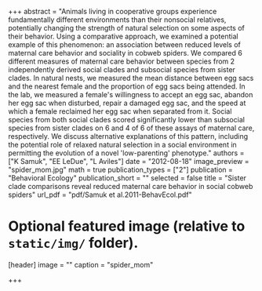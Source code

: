 +++
abstract = "Animals living in cooperative groups experience fundamentally different environments than their nonsocial relatives, potentially changing the strength of natural selection on some aspects of their behavior. Using a comparative approach, we examined a potential example of this phenomenon: an association between reduced levels of maternal care behavior and sociality in cobweb spiders. We compared 6 different measures of maternal care behavior between species from 2 independently derived social clades and subsocial species from sister clades. In natural nests, we measured the mean distance between egg sacs and the nearest female and the proportion of egg sacs being attended. In the lab, we measured a female's willingness to accept an egg sac, abandon her egg sac when disturbed, repair a damaged egg sac, and the speed at which a female reclaimed her egg sac when separated from it. Social species from both social clades scored significantly lower than subsocial species from sister clades on 6 and 4 of 6 of these assays of maternal care, respectively. We discuss alternative explanations of this pattern, including the potential role of relaxed natural selection in a social environment in permitting the evolution of a novel 'low-parenting' phenotype."
authors = ["K Samuk", "EE LeDue", "L Aviles"]
date = "2012-08-18"
image_preview = "spider_mom.jpg"
math = true
publication_types = ["2"]
publication = "Behavioral Ecology"
publication_short = ""
selected = false
title = "Sister clade comparisons reveal reduced maternal care behavior in social cobweb spiders"
url_pdf = "pdf/Samuk et al.2011-BehavEcol.pdf"

# Optional featured image (relative to `static/img/` folder).
[header]
image = ""
caption = "spider_mom"

+++